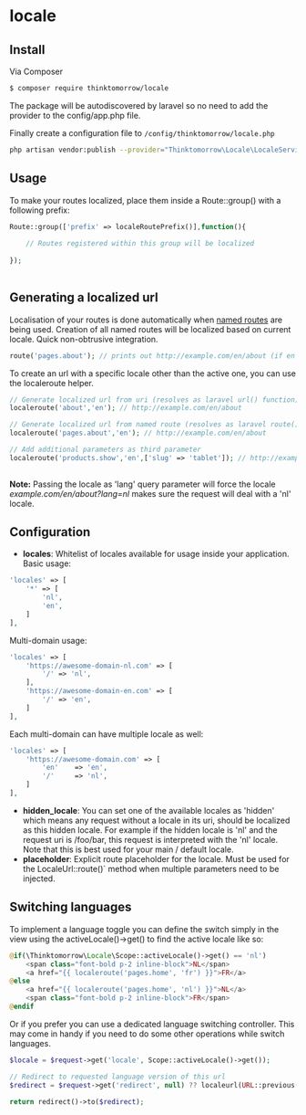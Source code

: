 # locale

## Install

Via Composer

``` bash
$ composer require thinktomorrow/locale
```

The package will be autodiscovered by laravel so no need to add the provider to the config/app.php file.

Finally create a configuration file to `/config/thinktomorrow/locale.php`

``` bash
php artisan vendor:publish --provider="Thinktomorrow\Locale\LocaleServiceProvider"
```
## Usage

To make your routes localized, place them inside a Route::group() with a following prefix:

``` php
Route::group(['prefix' => localeRoutePrefix()],function(){
    
    // Routes registered within this group will be localized
    
});
    
```


## Generating a localized url

Localisation of your routes is done automatically when <a href="https://laravel.com/docs/5.2/routing#named-routes" target="_blank">named routes</a> are being used. 
Creation of all named routes will be localized based on current locale. Quick non-obtrusive integration. 

``` php
route('pages.about'); // prints out http://example.com/en/about (if en is the active locale)
```

To create an url with a specific locale other than the active one, you can use the localeroute helper.

``` php
// Generate localized url from uri (resolves as laravel url() function)
localeroute('about','en'); // http://example.com/en/about

// Generate localized url from named route (resolves as laravel route() function)
localeroute('pages.about','en'); // http://example.com/en/about  

// Add additional parameters as third parameter
localeroute('products.show','en',['slug' => 'tablet']); // http://example/en/products/tablet
    
```

**Note:** Passing the locale as 'lang' query parameter will force the locale 
*example.com/en/about?lang=nl* makes sure the request will deal with a 'nl' locale.

## Configuration
- **locales**: Whitelist of locales available for usage inside your application. 
    Basic usage:
```php
'locales' => [
    '*' => [
        'nl',
        'en',
    ]
],
```

Multi-domain usage:
```php
'locales' => [
    'https://awesome-domain-nl.com' => [
        '/' => 'nl',
    ],
    'https://awesome-domain-en.com' => [
        '/' => 'en',
    ]
],
```

Each multi-domain can have multiple locale as well:

```php
'locales' => [
    'https://awesome-domain.com' => [
        'en'    => 'en',
        '/'     => 'nl',
    ]
],
```


- **hidden_locale**: You can set one of the available locales as 'hidden' which means any request without a locale in its uri, should be localized as this hidden locale.
For example if the hidden locale is 'nl' and the request uri is /foo/bar, this request is interpreted with the 'nl' locale. 
Note that this is best used for your main / default locale.
- **placeholder**: Explicit route placeholder for the locale. Must be used for the LocaleUrl::route()` method when multiple parameters need to be injected.

## Switching languages

To implement a language toggle you can define the switch simply in the view using the activeLocale()->get() to find the active locale like so:

```php
@if(\Thinktomorrow\Locale\Scope::activeLocale()->get() == 'nl')
    <span class="font-bold p-2 inline-block">NL</span>
    <a href="{{ localeroute('pages.home', 'fr') }}">FR</a>
@else
    <a href="{{ localeroute('pages.home', 'nl') }}">NL</a>
    <span class="font-bold p-2 inline-block">FR</span>
@endif
```

Or if you prefer you can use a dedicated language switching controller.
This may come in handy if you need to do some other operations while switch languages.

```php
$locale = $request->get('locale', Scope::activeLocale()->get());

// Redirect to requested language version of this url
$redirect = $request->get('redirect', null) ?? localeurl(URL::previous(), $locale);

return redirect()->to($redirect);
```
